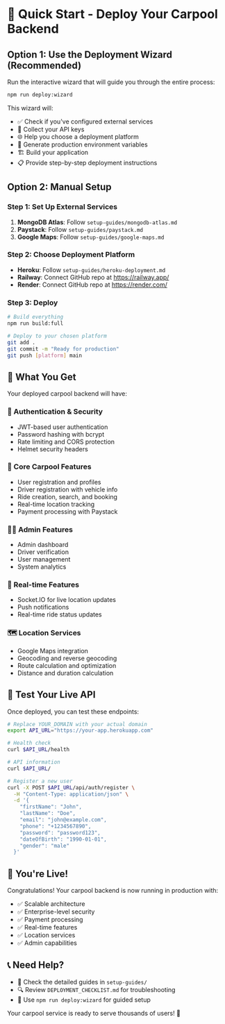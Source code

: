 # 🚀 Quick Start - Deploy Your Carpool Backend

## Option 1: Use the Deployment Wizard (Recommended)

Run the interactive wizard that will guide you through the entire process:

```bash
npm run deploy:wizard
```

This wizard will:
- ✅ Check if you've configured external services
- 🔑 Collect your API keys
- 🌐 Help you choose a deployment platform
- 📝 Generate production environment variables
- 🏗️ Build your application
- 📋 Provide step-by-step deployment instructions

## Option 2: Manual Setup

### Step 1: Set Up External Services

1. **MongoDB Atlas**: Follow `setup-guides/mongodb-atlas.md`
2. **Paystack**: Follow `setup-guides/paystack.md`
3. **Google Maps**: Follow `setup-guides/google-maps.md`

### Step 2: Choose Deployment Platform

- **Heroku**: Follow `setup-guides/heroku-deployment.md`
- **Railway**: Connect GitHub repo at https://railway.app/
- **Render**: Connect GitHub repo at https://render.com/

### Step 3: Deploy

```bash
# Build everything
npm run build:full

# Deploy to your chosen platform
git add .
git commit -m "Ready for production"
git push [platform] main
```

## 🎯 What You Get

Your deployed carpool backend will have:

### 🔐 Authentication & Security
- JWT-based user authentication
- Password hashing with bcrypt
- Rate limiting and CORS protection
- Helmet security headers

### 🚗 Core Carpool Features
- User registration and profiles
- Driver registration with vehicle info
- Ride creation, search, and booking
- Real-time location tracking
- Payment processing with Paystack

### 👨‍💼 Admin Features
- Admin dashboard
- Driver verification
- User management
- System analytics

### 📱 Real-time Features
- Socket.IO for live location updates
- Push notifications
- Real-time ride status updates

### 🗺️ Location Services
- Google Maps integration
- Geocoding and reverse geocoding
- Route calculation and optimization
- Distance and duration calculation

## 🧪 Test Your Live API

Once deployed, you can test these endpoints:

```bash
# Replace YOUR_DOMAIN with your actual domain
export API_URL="https://your-app.herokuapp.com"

# Health check
curl $API_URL/health

# API information
curl $API_URL/

# Register a new user
curl -X POST $API_URL/api/auth/register \
  -H "Content-Type: application/json" \
  -d '{
    "firstName": "John",
    "lastName": "Doe",
    "email": "john@example.com",
    "phone": "+1234567890",
    "password": "password123",
    "dateOfBirth": "1990-01-01",
    "gender": "male"
  }'
```

## 🎉 You're Live!

Congratulations! Your carpool backend is now running in production with:

- ✅ Scalable architecture
- ✅ Enterprise-level security
- ✅ Payment processing
- ✅ Real-time features
- ✅ Location services
- ✅ Admin capabilities

## 📞 Need Help?

- 📖 Check the detailed guides in `setup-guides/`
- 🔍 Review `DEPLOYMENT_CHECKLIST.md` for troubleshooting
- 🚀 Use `npm run deploy:wizard` for guided setup

Your carpool service is ready to serve thousands of users! 🎊
